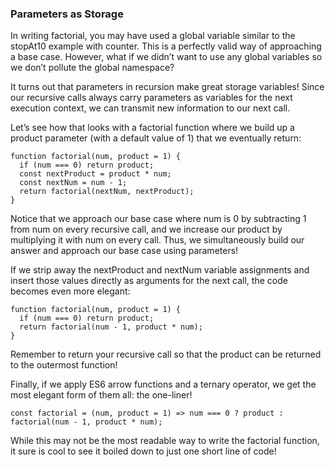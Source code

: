 ### Parameters as Storage

In writing factorial, you may have used a global variable similar to the stopAt10 example with counter. This is a perfectly valid way of approaching a base case. However, what if we didn’t want to use any global variables so we don’t pollute the global namespace?

It turns out that parameters in recursion make great storage variables! Since our recursive calls always carry parameters as variables for the next execution context, we can transmit new information to our next call.

Let’s see how that looks with a factorial function where we build up a product parameter (with a default value of 1) that we eventually return:
```
function factorial(num, product = 1) {
  if (num === 0) return product;
  const nextProduct = product * num;
  const nextNum = num - 1;
  return factorial(nextNum, nextProduct);
}
```
Notice that we approach our base case where num is 0 by subtracting 1 from num on every recursive call, and we increase our product by multiplying it with num on every call. Thus, we simultaneously build our answer and approach our base case using parameters!

If we strip away the nextProduct and nextNum variable assignments and insert those values directly as arguments for the next call, the code becomes even more elegant:
```
function factorial(num, product = 1) {
  if (num === 0) return product;
  return factorial(num - 1, product * num);
}
```
Remember to return your recursive call so that the product can be returned to the outermost function!

Finally, if we apply ES6 arrow functions and a ternary operator, we get the most elegant form of them all: the one-liner!
```
const factorial = (num, product = 1) => num === 0 ? product : factorial(num - 1, product * num);
```
While this may not be the most readable way to write the factorial function, it sure is cool to see it boiled down to just one short line of code!